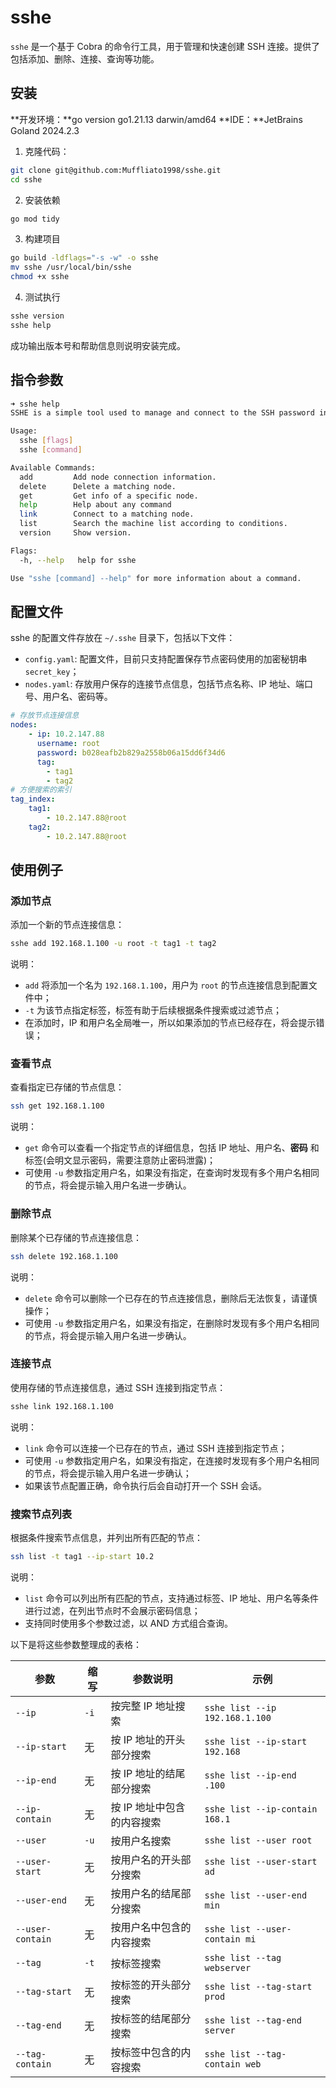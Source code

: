 # sshe

`sshe` 是一个基于 Cobra 的命令行工具，用于管理和快速创建 SSH 连接。提供了包括添加、删除、连接、查询等功能。

## 安装

**开发环境：**go version go1.21.13 darwin/amd64
**IDE：**JetBrains Goland 2024.2.3

1. 克隆代码：
```bash
git clone git@github.com:Muffliato1998/sshe.git
cd sshe
```

2. 安装依赖
```bash
go mod tidy
```

3. 构建项目
```bash
go build -ldflags="-s -w" -o sshe
mv sshe /usr/local/bin/sshe
chmod +x sshe
```

4. 测试执行
```bash
sshe version
sshe help
```
成功输出版本号和帮助信息则说明安装完成。


## 指令参数
```bash
➜ sshe help   
SSHE is a simple tool used to manage and connect to the SSH password information of remote machines, providing basic functions such as adding, deleting, querying and connecting.

Usage:
  sshe [flags]
  sshe [command]

Available Commands:
  add         Add node connection information.
  delete      Delete a matching node.
  get         Get info of a specific node.
  help        Help about any command
  link        Connect to a matching node.
  list        Search the machine list according to conditions.
  version     Show version.

Flags:
  -h, --help   help for sshe

Use "sshe [command] --help" for more information about a command.
```

## 配置文件

sshe 的配置文件存放在 `~/.sshe` 目录下，包括以下文件：

- `config.yaml`: 配置文件，目前只支持配置保存节点密码使用的加密秘钥串 `secret_key`；
- `nodes.yaml`: 存放用户保存的连接节点信息，包括节点名称、IP 地址、端口号、用户名、密码等。

```yaml
# 存放节点连接信息
nodes:
    - ip: 10.2.147.88
      username: root
      password: b028eafb2b829a2558b06a15dd6f34d6
      tag:
        - tag1
        - tag2
# 方便搜索的索引
tag_index:
    tag1:
        - 10.2.147.88@root
    tag2:
        - 10.2.147.88@root
```

## 使用例子



### 添加节点

添加一个新的节点连接信息：

```bash
sshe add 192.168.1.100 -u root -t tag1 -t tag2
```

说明：
- `add` 将添加一个名为 `192.168.1.100`，用户为 `root` 的节点连接信息到配置文件中；
- `-t` 为该节点指定标签，标签有助于后续根据条件搜索或过滤节点；
- 在添加时，IP 和用户名全局唯一，所以如果添加的节点已经存在，将会提示错误；

### 查看节点

查看指定已存储的节点信息：

```bash
ssh get 192.168.1.100
```

说明：

- `get` 命令可以查看一个指定节点的详细信息，包括 IP 地址、用户名、**密码** 和标签(会明文显示密码，需要注意防止密码泄露)；
- 可使用 `-u` 参数指定用户名，如果没有指定，在查询时发现有多个用户名相同的节点，将会提示输入用户名进一步确认。

### 删除节点

删除某个已存储的节点连接信息：

```bash
ssh delete 192.168.1.100
```

说明：

- `delete` 命令可以删除一个已存在的节点连接信息，删除后无法恢复，请谨慎操作；
- 可使用 `-u` 参数指定用户名，如果没有指定，在删除时发现有多个用户名相同的节点，将会提示输入用户名进一步确认。

### 连接节点

使用存储的节点连接信息，通过 SSH 连接到指定节点：

```bash
sshe link 192.168.1.100
```

说明：

- `link` 命令可以连接一个已存在的节点，通过 SSH 连接到指定节点；
- 可使用 `-u` 参数指定用户名，如果没有指定，在连接时发现有多个用户名相同的节点，将会提示输入用户名进一步确认；
- 如果该节点配置正确，命令执行后会自动打开一个 SSH 会话。

### 搜索节点列表

根据条件搜索节点信息，并列出所有匹配的节点：

```bash
ssh list -t tag1 --ip-start 10.2
```

说明：

- `list` 命令可以列出所有匹配的节点，支持通过标签、IP 地址、用户名等条件进行过滤，在列出节点时不会展示密码信息；
- 支持同时使用多个参数过滤，以 AND 方式组合查询。

以下是将这些参数整理成的表格：

| **参数**           | **缩写** | **参数说明**        | **示例**                         |
|------------------|--------|-----------------|--------------------------------|
| `--ip`           | `-i`   | 按完整 IP 地址搜索     | `sshe list --ip 192.168.1.100` |
| `--ip-start`     | 无      | 按 IP 地址的开头部分搜索  | `sshe list --ip-start 192.168` |
| `--ip-end`       | 无      | 按 IP 地址的结尾部分搜索  | `sshe list --ip-end .100`      |
| `--ip-contain`   | 无      | 按 IP 地址中包含的内容搜索 | `sshe list --ip-contain 168.1` |
| `--user`         | `-u`   | 按用户名搜索          | `sshe list --user root`        |
| `--user-start`   | 无      | 按用户名的开头部分搜索     | `sshe list --user-start ad`    |
| `--user-end`     | 无      | 按用户名的结尾部分搜索     | `sshe list --user-end min`     |
| `--user-contain` | 无      | 按用户名中包含的内容搜索    | `sshe list --user-contain mi`  |
| `--tag`          | `-t`   | 按标签搜索           | `sshe list --tag webserver`    |
| `--tag-start`    | 无      | 按标签的开头部分搜索      | `sshe list --tag-start prod`   |
| `--tag-end`      | 无      | 按标签的结尾部分搜索      | `sshe list --tag-end server`   |
| `--tag-contain`  | 无      | 按标签中包含的内容搜索     | `sshe list --tag-contain web`  |